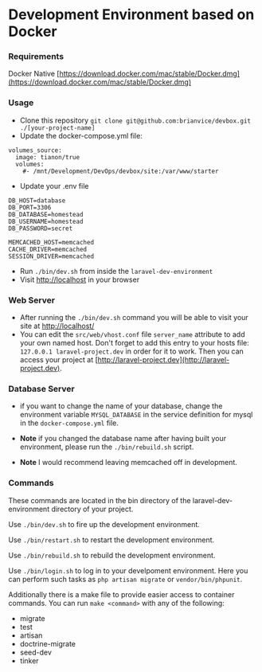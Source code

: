 # Development Environment based on Docker

### Requirements
Docker Native
[https://download.docker.com/mac/stable/Docker.dmg](https://download.docker.com/mac/stable/Docker.dmg)

### Usage
- Clone this repository `git clone git@github.com:brianvice/devbox.git ./[your-project-name]`  
- Update the docker-compose.yml file:  
```
volumes_source:
  image: tianon/true
  volumes:
    #- /mnt/Development/DevOps/devbox/site:/var/www/starter
```
- Update your .env file  
```
DB_HOST=database
DB_PORT=3306
DB_DATABASE=homestead
DB_USERNAME=homestead
DB_PASSWORD=secret

MEMCACHED_HOST=memcached
CACHE_DRIVER=memcached
SESSION_DRIVER=memcached
```
- Run `./bin/dev.sh` from inside the `laravel-dev-environment`  
-  Visit [http://localhost](http://localhost) in your browser  

### Web Server
- After running the `./bin/dev.sh` command you will be able to visit your site at [http://localhost/](http://localhost/)
- You can edit the `src/web/vhost.conf` file `server_name` attribute to add your own named host. Don't forget to add this entry to your hosts file: `127.0.0.1 laravel-project.dev` in order for it to work. Then you can access your project at [http://laravel-project.dev](http://laravel-project.dev).

### Database Server
- if you want to change the name of your database, change the environment variable `MYSQL_DATABASE` in the service definition for mysql in the `docker-compose.yml` file.

- **Note** if you changed the database name after having built your environment, please run the `./bin/rebuild.sh` script.
- **Note** I would recommend leaving memcached off in development.

### Commands
These commands are located in the bin directory of the laravel-dev-environment directory of your project.

Use `./bin/dev.sh` to fire up the development environment.

Use `./bin/restart.sh` to restart the development environment.

Use `./bin/rebuild.sh` to rebuild the development environment.

Use `./bin/login.sh` to log in to your develpoment environment. Here you can perform such tasks as `php artisan migrate` or `vendor/bin/phpunit`.

Additionally there is a make file to provide easier access to container commands. You can run `make <command>` with any of the following:  
- migrate  
- test  
- artisan  
- doctrine-migrate  
- seed-dev  
- tinker  
